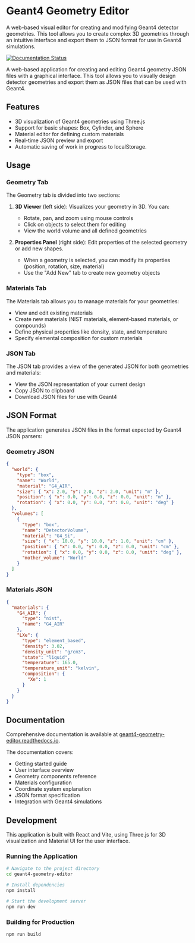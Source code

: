 # Geant4 Geometry Editor

A web-based visual editor for creating and modifying Geant4 detector geometries. This tool allows you to create complex 3D geometries through an intuitive interface and export them to JSON format for use in Geant4 simulations.

[![Documentation Status](https://readthedocs.org/projects/geant4-geometry-editor/badge/?version=latest)](https://geant4-geometry-editor.readthedocs.io/en/latest/?badge=latest)

A web-based application for creating and editing Geant4 geometry JSON files with a graphical interface. This tool allows you to visually design detector geometries and export them as JSON files that can be used with Geant4.

## Features

- 3D visualization of Geant4 geometries using Three.js
- Support for basic shapes: Box, Cylinder, and Sphere
- Material editor for defining custom materials
- Real-time JSON preview and export
- Automatic saving of work in progress to localStorage.

## Usage

### Geometry Tab

The Geometry tab is divided into two sections:

1. **3D Viewer** (left side): Visualizes your geometry in 3D. You can:
   - Rotate, pan, and zoom using mouse controls
   - Click on objects to select them for editing
   - View the world volume and all defined geometries

2. **Properties Panel** (right side): Edit properties of the selected geometry or add new shapes.
   - When a geometry is selected, you can modify its properties (position, rotation, size, material)
   - Use the "Add New" tab to create new geometry objects

### Materials Tab

The Materials tab allows you to manage materials for your geometries:

- View and edit existing materials
- Create new materials (NIST materials, element-based materials, or compounds)
- Define physical properties like density, state, and temperature
- Specify elemental composition for custom materials

### JSON Tab

The JSON tab provides a view of the generated JSON for both geometries and materials:

- View the JSON representation of your current design
- Copy JSON to clipboard
- Download JSON files for use with Geant4

## JSON Format

The application generates JSON files in the format expected by Geant4 JSON parsers:

### Geometry JSON

```json
{
  "world": {
    "type": "box",
    "name": "World",
    "material": "G4_AIR",
    "size": { "x": 2.0, "y": 2.0, "z": 2.0, "unit": "m" },
    "position": { "x": 0.0, "y": 0.0, "z": 0.0, "unit": "m" },
    "rotation": { "x": 0.0, "y": 0.0, "z": 0.0, "unit": "deg" }
  },
  "volumes": [
    {
      "type": "box",
      "name": "DetectorVolume",
      "material": "G4_Si",
      "size": { "x": 10.0, "y": 10.0, "z": 1.0, "unit": "cm" },
      "position": { "x": 0.0, "y": 0.0, "z": 0.0, "unit": "cm" },
      "rotation": { "x": 0.0, "y": 0.0, "z": 0.0, "unit": "deg" },
      "mother_volume": "World"
    }
  ]
}
```

### Materials JSON

```json
{
  "materials": {
    "G4_AIR": {
      "type": "nist",
      "name": "G4_AIR"
    },
    "LXe": {
      "type": "element_based",
      "density": 3.02,
      "density_unit": "g/cm3",
      "state": "liquid",
      "temperature": 165.0,
      "temperature_unit": "kelvin",
      "composition": {
        "Xe": 1
      }
    }
  }
}
```

## Documentation

Comprehensive documentation is available at [geant4-geometry-editor.readthedocs.io](https://geant4-geometry-editor.readthedocs.io/).

The documentation covers:
- Getting started guide
- User interface overview
- Geometry components reference
- Materials configuration
- Coordinate system explanation
- JSON format specification
- Integration with Geant4 simulations

## Development

This application is built with React and Vite, using Three.js for 3D visualization and Material UI for the user interface.

### Running the Application

```bash
# Navigate to the project directory
cd geant4-geometry-editor

# Install dependencies
npm install

# Start the development server
npm run dev
```

### Building for Production

```bash
npm run build
```
